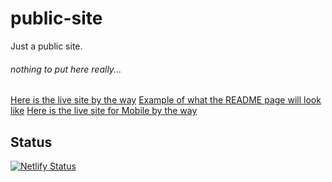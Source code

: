 # public-site
Just a public site.

###### nothing to put here really...

[Here is the live site by the way](https://trentonedwards.netlify.app/)
[Example of what the README page will look like](https://trentonedwards.netlify.app/README.html)
[Here is the live site for Mobile by the way](https://trentonedwards.netlify.app/index.m.html)
## Status
[![Netlify Status](https://api.netlify.com/api/v1/badges/9ea1241a-cb60-48f9-a139-0cd54bc9e4f0/deploy-status)](https://app.netlify.com/sites/trentonedwards/deploys)
